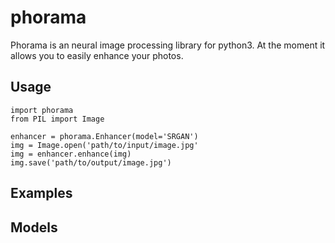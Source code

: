 # phorama

Phorama is an neural image processing library for python3. At the moment it allows you to easily enhance your photos.

## Usage

```python3
import phorama
from PIL import Image

enhancer = phorama.Enhancer(model='SRGAN')
img = Image.open('path/to/input/image.jpg'
img = enhancer.enhance(img)
img.save('path/to/output/image.jpg')
```

## Examples

## Models
